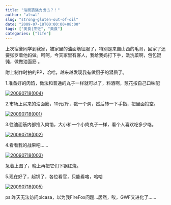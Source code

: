 ```yaml
---
title: "油面筋强力出击？！"
author: "alswl"
slug: "strong-gluten-out-of-oil"
date: "2009-07-18T00:00:00+08:00"
tags: ["美食|烹饪", "美食"]
categories: ["life"]
---
```


上次宿舍同学到我家，被家里的油面筋征服了，特别是来自山西的毛哥，回家了还要张罗着他妈做。呵呵，今天家里有客人，我给我妈打下手，洗洗菜啊，包包馄饨，做做油面筋
。

附上制作时拍的PP，哈哈，越来越发现我有做厨子的潜质了。

1.准备好的肉馅，做法和普通的丸子一样就可以了，料酒啊，葱花按自己口味配

[![20090718(004)](https://4ocf5n.dijingchao.com/upload_dropbox/200907/20090718004-300x225.jpg)](https://4ocf5n.dijingchao.com/upload_dropbox/200907/20090718004.jpg)

2.市场上买来的油面筋，10元/斤，戳一个洞，然后转一下手指，把里面捣空。

[![20090718(001)](https://4ocf5n.dijingchao.com/upload_dropbox/200907/20090718001-300x225.jpg)](https://4ocf5n.dijingchao.com/upload_dropbox/200907/20090718001.jpg)

3.往油面筋内部掐入肉馅，大小和一个小肉丸子一样，看个人喜欢吃多少咯。

[![20090718(002)](https://4ocf5n.dijingchao.com/upload_dropbox/200907/20090718002-300x225.jpg)](https://4ocf5n.dijingchao.com/upload_dropbox/200907/20090718002.jpg)

4.看看我的战果吧……

[![20090718(003)](https://4ocf5n.dijingchao.com/upload_dropbox/200907/20090718003-300x225.jpg)](https://4ocf5n.dijingchao.com/upload_dropbox/200907/20090718003.jpg)

急着上图了，晚上再把它们下锅红烧。

5.现在好了，起锅了，各位看官，只能看咯，哈哈

[![20090718(005)](https://4ocf5n.dijingchao.com/upload_dropbox/200907/20090718005-300x225.jpg)](https://4ocf5n.dijingchao.com/upload_dropbox/200907/20090718005.jpg)

ps:昨天无法访问picasa，以为我FireFox问题…居然，唉，GWF又进化了……

